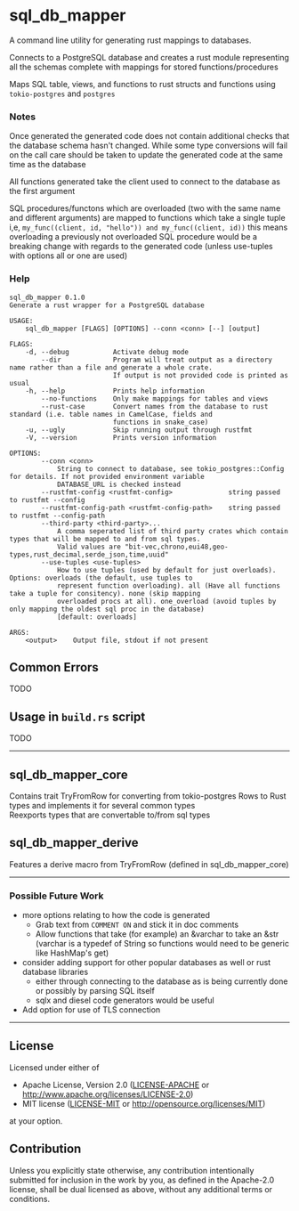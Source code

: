 # sql_db_mapper
A command line utility for generating rust mappings to databases.

Connects to a PostgreSQL database and creates a rust module representing all the schemas complete with mappings for stored functions/procedures

Maps SQL table, views, and functions to rust structs and functions using `tokio-postgres` and `postgres`

### Notes
Once generated the generated code does not contain additional checks that the database schema hasn't changed. While some type conversions will fail on the call care should be taken to update the generated code at the same time as the database

All functions generated take the client used to connect to the database as the first argument

SQL procedures/functons which are overloaded (two with the same name and different arguments) are mapped to functions which take a single tuple i,e, `my_func((client, id, "hello")) and my_func((client, id))` this means overloading a previously not overloaded SQL procedure would be a breaking change with regards to the generated code (unless use-tuples with options all or one are used)

### Help
```
sql_db_mapper 0.1.0
Generate a rust wrapper for a PostgreSQL database

USAGE:
    sql_db_mapper [FLAGS] [OPTIONS] --conn <conn> [--] [output]

FLAGS:
    -d, --debug           Activate debug mode
        --dir             Program will treat output as a directory name rather than a file and generate a whole crate.
                          If output is not provided code is printed as usual
    -h, --help            Prints help information
        --no-functions    Only make mappings for tables and views
        --rust-case       Convert names from the database to rust standard (i.e. table names in CamelCase, fields and
                          functions in snake_case)
    -u, --ugly            Skip running output through rustfmt
    -V, --version         Prints version information

OPTIONS:
        --conn <conn>
            String to connect to database, see tokio_postgres::Config for details. If not provided environment variable
            DATABASE_URL is checked instead
        --rustfmt-config <rustfmt-config>              string passed to rustfmt --config
        --rustfmt-config-path <rustfmt-config-path>    string passed to rustfmt --config-path
        --third-party <third-party>...
            A comma seperated list of third party crates which contain types that will be mapped to and from sql types.
            Valid values are "bit-vec,chrono,eui48,geo-types,rust_decimal,serde_json,time,uuid"
        --use-tuples <use-tuples>
            How to use tuples (used by default for just overloads). Options: overloads (the default, use tuples to
            represent function overloading). all (Have all functions take a tuple for consitency). none (skip mapping
            overloaded procs at all). one_overload (avoid tuples by only mapping the oldest sql proc in the database)
            [default: overloads]

ARGS:
    <output>    Output file, stdout if not present
```
## Common Errors
TODO

## Usage in `build.rs` script
TODO

---

## sql_db_mapper_core
Contains trait TryFromRow for converting from tokio-postgres Rows to Rust types and implements it for several common types  
Reexports types that are convertable to/from sql types

## sql_db_mapper_derive
Features a derive macro from TryFromRow (defined in sql_db_mapper_core)

---

### Possible Future Work
* more options relating to how the code is generated
	* Grab text from `COMMENT ON` and stick it in doc comments
	* Allow functions that take (for example) an &varchar to take an &str (varchar is a typedef of String so functions would need to be generic like HashMap's get)
* consider adding support for other popular databases as well or rust database libraries
	* either through connecting to the database as is being currently done or possibly by parsing SQL itself
    * sqlx and diesel code generators would be useful
* Add option for use of TLS connection

---

## License

Licensed under either of

 * Apache License, Version 2.0
   ([LICENSE-APACHE](LICENSE-APACHE) or http://www.apache.org/licenses/LICENSE-2.0)
 * MIT license
   ([LICENSE-MIT](LICENSE-MIT) or http://opensource.org/licenses/MIT)

at your option.

## Contribution

Unless you explicitly state otherwise, any contribution intentionally submitted
for inclusion in the work by you, as defined in the Apache-2.0 license, shall be
dual licensed as above, without any additional terms or conditions.
